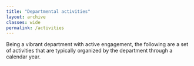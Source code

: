 ```yaml
---
title: "Departmental activities"
layout: archive
classes: wide
permalink: /activities
---
```

Being a vibrant department with active engagement, the following are a set of activities that are typically organized by the department through a calendar year.
